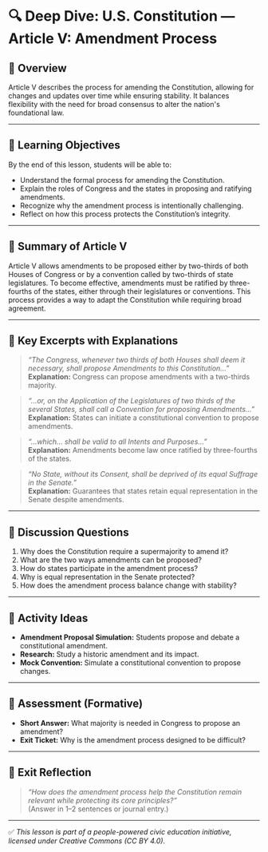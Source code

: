 # 🔍 Deep Dive: U.S. Constitution — Article V: Amendment Process

## 🧭 Overview

Article V describes the process for amending the Constitution, allowing for changes and updates over time while ensuring stability. It balances flexibility with the need for broad consensus to alter the nation's foundational law.

---

## 🎯 Learning Objectives

By the end of this lesson, students will be able to:  
- Understand the formal process for amending the Constitution.  
- Explain the roles of Congress and the states in proposing and ratifying amendments.  
- Recognize why the amendment process is intentionally challenging.  
- Reflect on how this process protects the Constitution’s integrity.

---

## 📘 Summary of Article V

Article V allows amendments to be proposed either by two-thirds of both Houses of Congress or by a convention called by two-thirds of state legislatures. To become effective, amendments must be ratified by three-fourths of the states, either through their legislatures or conventions. This process provides a way to adapt the Constitution while requiring broad agreement.

---

## 📖 Key Excerpts with Explanations

> *“The Congress, whenever two thirds of both Houses shall deem it necessary, shall propose Amendments to this Constitution...”*  
**Explanation:** Congress can propose amendments with a two-thirds majority.

> *“...or, on the Application of the Legislatures of two thirds of the several States, shall call a Convention for proposing Amendments...”*  
**Explanation:** States can initiate a constitutional convention to propose amendments.

> *“...which... shall be valid to all Intents and Purposes...”*  
**Explanation:** Amendments become law once ratified by three-fourths of the states.

> *“No State, without its Consent, shall be deprived of its equal Suffrage in the Senate.”*  
**Explanation:** Guarantees that states retain equal representation in the Senate despite amendments.

---

## 💬 Discussion Questions

1. Why does the Constitution require a supermajority to amend it?  
2. What are the two ways amendments can be proposed?  
3. How do states participate in the amendment process?  
4. Why is equal representation in the Senate protected?  
5. How does the amendment process balance change with stability?

---

## 🧪 Activity Ideas

- **Amendment Proposal Simulation:** Students propose and debate a constitutional amendment.  
- **Research:** Study a historic amendment and its impact.  
- **Mock Convention:** Simulate a constitutional convention to propose changes.

---

## 📎 Assessment (Formative)

- **Short Answer:** What majority is needed in Congress to propose an amendment?  
- **Exit Ticket:** Why is the amendment process designed to be difficult?

---

## 🏁 Exit Reflection

> *“How does the amendment process help the Constitution remain relevant while protecting its core principles?”*  
(Answer in 1–2 sentences or journal entry.)

---

✅ *This lesson is part of a people-powered civic education initiative, licensed under Creative Commons (CC BY 4.0).*
